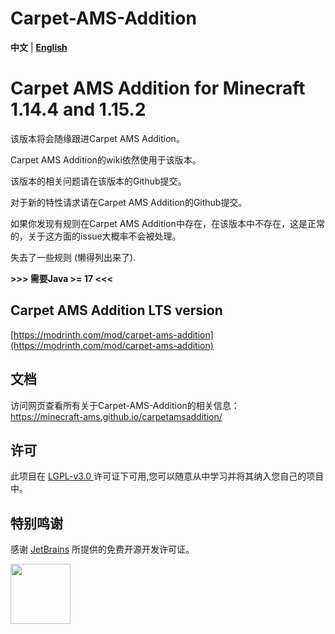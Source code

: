 # Carpet-AMS-Addition

**中文** | [**English**](README_en.md)

# Carpet AMS Addition for Minecraft 1.14.4 and 1.15.2

该版本将会随缘跟进Carpet AMS Addition。

Carpet AMS Addition的wiki依然使用于该版本。

该版本的相关问题请在该版本的Github提交。

对于新的特性请求请在Carpet AMS Addition的Github提交。

如果你发现有规则在Carpet AMS Addition中存在，在该版本中不存在，这是正常的，关于这方面的issue大概率不会被处理。

失去了一些规则 (懒得列出来了).

**>>> 需要Java >= 17 <<<**

## Carpet AMS Addition LTS version
[https://modrinth.com/mod/carpet-ams-addition](https://modrinth.com/mod/carpet-ams-addition)

## 文档

访问网页查看所有关于Carpet-AMS-Addition的相关信息：<br>
https://minecraft-ams.github.io/carpetamsaddition/

## 许可
此项目在 [ LGPL-v3.0 ](https://choosealicense.com/licenses/lgpl-3.0/) 许可证下可用,您可以随意从中学习并将其纳入您自己的项目中。

## 特别鸣谢
感谢 [JetBrains](https://www.jetbrains.com/) 所提供的免费开源开发许可证。

[<img src="https://resources.jetbrains.com/storage/products/company/brand/logos/IntelliJ_IDEA.png" height="96"/>](https://www.jetbrains.com/idea/)

